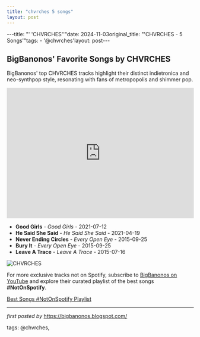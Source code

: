 ```yaml
---
title: "chvrches 5 songs"
layout: post
---
```

---title: "' 'CHVRCHES''"date: 2024-11-03original_title: "'CHVRCHES - 5 Songs'"tags:  - '@chvrches'layout: post---<h2>BigBanonos' Favorite Songs by CHVRCHES</h2> <!-- Search Description --><p>BigBanonos' top CHVRCHES tracks highlight their distinct indietronica and neo-synthpop style, resonating with fans of metropopolis and shimmer pop.</p> <!-- Spotify Playlist Embed --><iframe src="https://open.spotify.com/embed/playlist/7fXN9rDhiQPBzFWnQQC5PK?utm_source=generator" width="100%" height="352" frameBorder="0" allowfullscreen="" allow="autoplay; clipboard-write; encrypted-media; fullscreen; picture-in-picture" loading="lazy"></iframe> <!-- Song Listings --><ul> <li><strong>Good Girls</strong> - <em>Good Girls</em> - 2021-07-12</li> <li><strong>He Said She Said</strong> - <em>He Said She Said</em> - 2021-04-19</li> <li><strong>Never Ending Circles</strong> - <em>Every Open Eye</em> - 2015-09-25</li> <li><strong>Bury It</strong> - <em>Every Open Eye</em> - 2015-09-25</li> <li><strong>Leave A Trace</strong> - <em>Leave A Trace</em> - 2015-07-16</li></ul> <!-- Image --><img src="https://i0.wp.com/www.ambientlightblog.com/wp-content/uploads/2018/06/CHVRCHES.jpg?resize=1440%2C756&ssl=1" alt="CHVRCHES"><!--Subscribe and Playlist Links--><div>    <p>For more exclusive tracks not on Spotify, subscribe to <a href="https://www.youtube.com/@BigBanonos" target="_blank">BigBanonos on YouTube</a> and explore their curated playlist of the best songs <strong>#NotOnSpotify</strong>.</p>    <p><a href="https://www.youtube.com/playlist?list=PLtuNtuTatqI0kFahUCbtbfenC_ET5O_tr" target="_blank">Best Songs #NotOnSpotify Playlist<br /></a></p></div><hr /><p><em>first posted by</em> <a href="https://bigbanonos.blogspot.com/" rel="noopener" target="_new">https://bigbanonos.blogspot.com/</a></p><p>tags: @chvrches,</p>